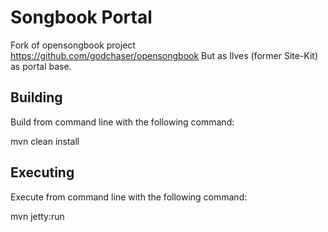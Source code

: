 Songbook Portal
==================

Fork of opensongbook project
https://github.com/godchaser/opensongbook
But as Ilves (former Site-Kit) as portal base.

Building
--------

Build from command line with the following command:

mvn clean install

Executing
---------

Execute from command line with the following command:

mvn jetty:run
